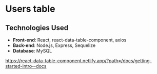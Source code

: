 # Users table

## Technologies Used

- **Front-end**: React, react-data-table-component, axios
- **Back-end**: Node.js, Express, Sequelize
- **Database**: MySQL

https://react-data-table-component.netlify.app/?path=/docs/getting-started-intro--docs
